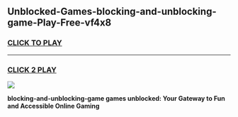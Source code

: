 
## Unblocked-Games-blocking-and-unblocking-game-Play-Free-vf4x8
<h3>
<a href="https://premium76.site?title=blocking-and-unblocking-game&ref=19M">CLICK TO PLAY</a></h3>
<hr>

<h3>
<a href="https://premium76.site?title=blocking-and-unblocking-game&ref=19M">CLICK 2 PLAY</a>
  
</h3>

<a href="https://premium76.site?title=blocking-and-unblocking-game&ref=19M"><img src="https://clearcache.store/games.png"></a>


**blocking-and-unblocking-game games unblocked: Your Gateway to Fun and Accessible Online Gaming**
